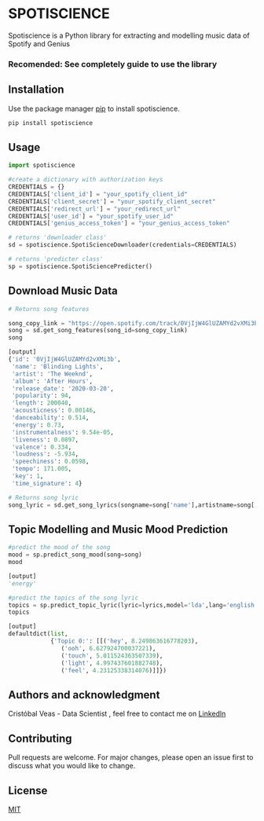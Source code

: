 # SPOTISCIENCE

Spotiscience is a Python library for extracting and modelling music data of Spotify and Genius

### Recomended:  See completely guide to use the library

## Installation

Use the package manager [pip](https://pip.pypa.io/en/stable/) to install spotiscience.

```bash
pip install spotiscience
```

## Usage

```python
import spotiscience

#create a dictionary with authorization keys
CREDENTIALS = {}
CREDENTIALS['client_id'] = "your_spotify_client_id"
CREDENTIALS['client_secret'] = "your_spotify_client_secret"
CREDENTIALS['redirect_url'] = "your_redirect_url"
CREDENTIALS['user_id'] = "your_spotify_user_id"
CREDENTIALS['genius_access_token'] = "your_genius_access_token"

# returns 'downloader class'
sd = spotiscience.SpotiScienceDownloader(credentials=CREDENTIALS)

# returns 'predicter class'
sp = spotiscience.SpotiSciencePredicter()

```
## Download Music Data

```python
# Returns song features

song_copy_link = "https://open.spotify.com/track/0VjIjW4GlUZAMYd2vXMi3b?si=369f90167c9d48fb"
song = sd.get_song_features(song_id=song_copy_link)
song

[output]
{'id': '0VjIjW4GlUZAMYd2vXMi3b',
 'name': 'Blinding Lights',
 'artist': 'The Weeknd',
 'album': 'After Hours',
 'release_date': '2020-03-20',
 'popularity': 94,
 'length': 200040,
 'acousticness': 0.00146,
 'danceability': 0.514,
 'energy': 0.73,
 'instrumentalness': 9.54e-05,
 'liveness': 0.0897,
 'valence': 0.334,
 'loudness': -5.934,
 'speechiness': 0.0598,
 'tempo': 171.005,
 'key': 1,
 'time_signature': 4}

# Returns song lyric
song_lyric = sd.get_song_lyrics(songname=song['name'],artistname=song['artist'])
```

## Topic Modelling and Music Mood Prediction

```python
#predict the mood of the song
mood = sp.predict_song_mood(song=song)
mood

[output]
'energy'

#predict the topics of the song lyric
topics = sp.predict_topic_lyric(lyric=lyrics,model='lda',lang='english',n_grams=(1,1),n_topics=1,top_n=5)
topics

[output]
defaultdict(list,
            {'Topic 0:': [[('hey', 8.249863616778203),
               ('ooh', 6.627924700037221),
               ('touch', 5.011524363507339),
               ('light', 4.997437601882748),
               ('feel', 4.23125338314076)]]})

```

## Authors and acknowledgment
Cristóbal Veas - Data Scientist , feel free to contact me on [Linkedln](https://www.linkedin.com/in/cristobal-veas/)

## Contributing
Pull requests are welcome. For major changes, please open an issue first to discuss what you would like to change.

## License
[MIT](https://choosealicense.com/licenses/mit/)
